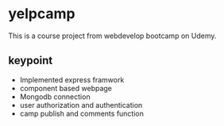 # yelpcamp

This is a course project from webdevelop bootcamp on Udemy.

## keypoint
- Implemented express framwork 
- component based webpage 
- Mongodb connection
- user authorization and authentication
- camp publish and comments function
